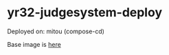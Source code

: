 # yr32-judgesystem-deploy
Deployed on: mitou (compose-cd)

Base image is [here](https://github.com/yanorei32/yr32-judgesystem)
